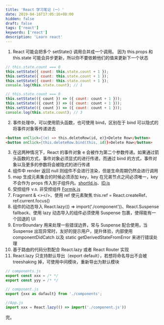 ```yaml
---
title: 'React 学习笔记（一）'
date: 2019-04-16T17:05:16+08:00
hidden: false
draft: false
tags: ['react']
keywords: ['react']
description: 'Learn react'
---
```


1. React 可能会把多个 setState() 调用合并成一个调用。 因为 this.props 和 this.state 可能会异步更新，所以你不要依赖他们的值来更新下一个状态

```js
// this.state.count === 0
this.setState({ count: this.state.count + 1 });
this.setState({ count: this.state.count + 1 });
this.setState({ count: this.state.count + 1 });
console.log(this.state.count); // 1

// this.state.count === 0
this.setState(({ count }) => ({ count: count + 1 }));
this.setState(({ count }) => ({ count: count + 1 }));
this.setState(({ count }) => ({ count: count + 1 }));
console.log(this.state.count); // 3
```

2. 事件处理中，可以使用箭头函数，也可使用 bind，区别在于 bind 可以隐式的将事件对象等传递进去

```html
<button onClick={(e) => this.deleteRow(id, e)}>Delete Row</button>
<button onClick={this.deleteRow.bind(this, id)}>Delete Row</button>
```

3. 在这两种情况下，React 的事件对象 e 会被作为第二个参数传递。如果通过箭头函数的方式，事件对象必须显式的进行传递，而通过 bind 的方式，事件对象以及更多的参数将会被隐式的进行传递
4. 组件中 render 返回 null 则组件不会进行渲染，但是生命周期仍然会进行调用
5. map 生成元素集合的时候必须添加 key，key 在兄弟节点之间必须唯一，key 不会作为 props 传入到子组件内。[shortId.js](https://github.com/dylang/shortid)、[ID.js](https://gist.github.com/gordonbrander/2230317)
6. 受控组件 v.s. 非受控组件 [Formik.js](https://jaredpalmer.com/formik/)
7. Fragment & <></>、使用 ref 使元素聚焦 this.ref = React.createRef、ref.current.focus()
8. 组件的动态导入 React.lazy(() => import('./component'))、React.Suspense fallback、使用 lazy 动态导入的组件必须使用 Suspense 包裹，使得能有一个回退的 UI
9. ErrorBoundary 用来处理一些错误边界，常与 Suspense 配合使用，当 Suspense 出现异常时，友好的提示用户，提升体验，内部使用 componentDidCatch 以及 static getDerivedStateFromError 来进行错误处理
10. 基于路由的代码分割配合 React.lazy 或者 React Router 实现
11. React.lazy 只支持默认导出（export default），若想将命名导出不会被 treeshaking 掉，可使用中间模块，重新导出为默认模块

```js
// components.js
export const xxx = /* */
export const yyy = /* */

// component.js
export {xxx as dafault} from './components';

//App.js
import xxx = React.lazy(() => import('./component.js'))
```

完。
